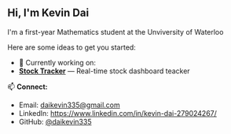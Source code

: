 ## Hi, I'm Kevin Dai 

I'm a first-year Mathematics student at the Unviversity of Waterloo

Here are some ideas to get you started:

- 🔭 Currently working on:
- **[Stock Tracker](https://github.com/daikevin335/stock-tracker)** — Real-time stock dashboard teacker


📫 **Connect:**  
- Email: daikevin335@gmail.com 
- LinkedIn: https://www.linkedin.com/in/kevin-dai-279024267/
- GitHub: [@daikevin335](https://github.com/daikevin335)
